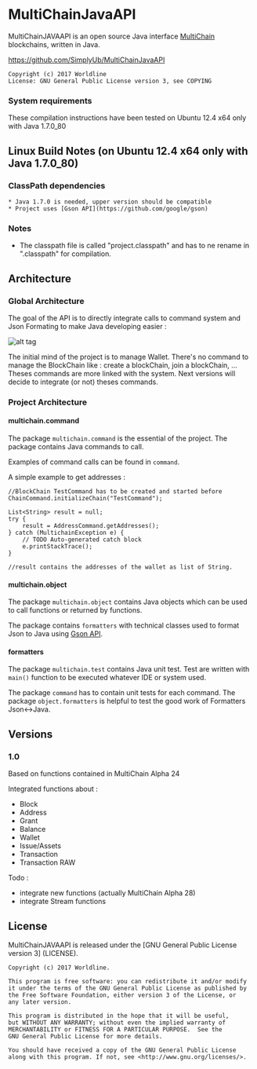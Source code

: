 # MultiChainJavaAPI

MultiChainJAVAAPI is an open source Java interface [MultiChain](http://www.multichain.com/) blockchains, written in Java.

https://github.com/SimplyUb/MultiChainJavaAPI

    Copyright (c) 2017 Worldline
    License: GNU General Public License version 3, see COPYING

	
	
### System requirements

These compilation instructions have been tested on Ubuntu 12.4 x64 only with Java 1.7.0_80


## Linux Build Notes (on Ubuntu 12.4 x64 only with Java 1.7.0_80)

### ClassPath dependencies

    * Java 1.7.0 is needed, upper version should be compatible
	* Project uses [Gson API](https://github.com/google/gson)

### Notes

* The classpath file is called "project.classpath" and has to ne rename in ".classpath" for compilation.

## Architecture

### Global Architecture
The goal of the API is to directly integrate calls to command system and Json Formating to make Java developing easier :

![alt tag](Archi.png)

The initial mind of the project is to manage Wallet.
There's no command to manage the BlockChain like : create a blockChain, join a blockChain, ...
Theses commands are more linked with the system.
Next versions will decide to integrate (or not) theses commands.

### Project Architecture

#### multichain.command
The package `multichain.command` is the essential of the project.
The package contains Java commands to call.

Examples of command calls can be found in `command`.

A simple example to get addresses :
```
//BlockChain TestCommand has to be created and started before
ChainCommand.initializeChain("TestCommand");

List<String> result = null;
try {
	result = AddressCommand.getAddresses();
} catch (MultichainException e) {
	// TODO Auto-generated catch block
	e.printStackTrace();
}

//result contains the addresses of the wallet as list of String.
```


#### multichain.object
The package `multichain.object` contains Java objects which can be used to call functions or returned by functions.

The package contains `formatters` with technical classes used to format Json to Java using [Gson API](https://github.com/google/gson).

#### formatters
The package `multichain.test` contains Java unit test.
Test are written with `main()` function to be executed whatever IDE or system used.

The package `command` has to contain unit tests for each command.
The package `object.formatters` is helpful to test the good work of Formatters Json<->Java.


## Versions

### 1.0
Based on functions contained in MultiChain Alpha 24

Integrated functions about :
* Block
* Address
* Grant
* Balance
* Wallet
* Issue/Assets
* Transaction
* Transaction	RAW

Todo :
* integrate new functions (actually MultiChain Alpha 28)
* integrate Stream functions


## License

MultiChainJAVAAPI is released under the [GNU General Public License version 3] (LICENSE).


```
Copyright (c) 2017 Worldline.

This program is free software: you can redistribute it and/or modify
it under the terms of the GNU General Public License as published by
the Free Software Foundation, either version 3 of the License, or
any later version.

This program is distributed in the hope that it will be useful,
but WITHOUT ANY WARRANTY; without even the implied warranty of
MERCHANTABILITY or FITNESS FOR A PARTICULAR PURPOSE.  See the
GNU General Public License for more details.

You should have received a copy of the GNU General Public License
along with this program. If not, see <http://www.gnu.org/licenses/>.
```
